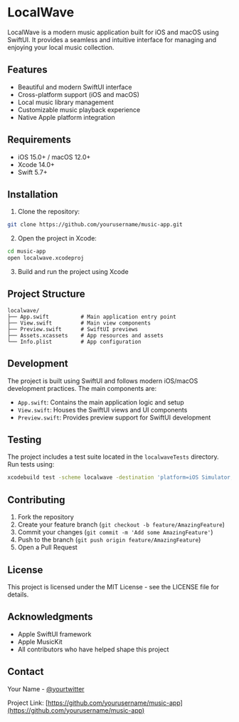 # LocalWave

LocalWave is a modern music application built for iOS and macOS using SwiftUI. It provides a seamless and intuitive interface for managing and enjoying your local music collection.

## Features

- Beautiful and modern SwiftUI interface
- Cross-platform support (iOS and macOS)
- Local music library management
- Customizable music playback experience
- Native Apple platform integration

## Requirements

- iOS 15.0+ / macOS 12.0+
- Xcode 14.0+
- Swift 5.7+

## Installation

1. Clone the repository:
```bash
git clone https://github.com/yourusername/music-app.git
```

2. Open the project in Xcode:
```bash
cd music-app
open localwave.xcodeproj
```

3. Build and run the project using Xcode

## Project Structure

```
localwave/
├── App.swift          # Main application entry point
├── View.swift         # Main view components
├── Preview.swift      # SwiftUI previews
├── Assets.xcassets    # App resources and assets
└── Info.plist         # App configuration
```

## Development

The project is built using SwiftUI and follows modern iOS/macOS development practices. The main components are:

- `App.swift`: Contains the main application logic and setup
- `View.swift`: Houses the SwiftUI views and UI components
- `Preview.swift`: Provides preview support for SwiftUI development

## Testing

The project includes a test suite located in the `localwaveTests` directory. Run tests using:

```bash
xcodebuild test -scheme localwave -destination 'platform=iOS Simulator,name=iPhone 14'
```

## Contributing

1. Fork the repository
2. Create your feature branch (`git checkout -b feature/AmazingFeature`)
3. Commit your changes (`git commit -m 'Add some AmazingFeature'`)
4. Push to the branch (`git push origin feature/AmazingFeature`)
5. Open a Pull Request

## License

This project is licensed under the MIT License - see the LICENSE file for details.

## Acknowledgments

- Apple SwiftUI framework
- Apple MusicKit
- All contributors who have helped shape this project

## Contact

Your Name - [@yourtwitter](https://twitter.com/yourtwitter)

Project Link: [https://github.com/yourusername/music-app](https://github.com/yourusername/music-app)
